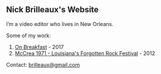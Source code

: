 ## Nick Brilleaux's Website


I’m a video editor who lives in New Orleans. 

Some of my work:

1. [On Breakfast](https://vimeo.com/222743782) - 2017
2. [McCrea 1971 - Louisiana's Forgotten Rock Festival](http://www.mccrea1971.com/) - 2012


Contact: brilleaux@gmail.com

